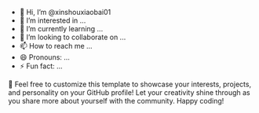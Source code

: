 - 👋 Hi, I’m @xinshouxiaobai01
- 👀 I’m interested in ...
- 🌱 I’m currently learning ...
- 💞️ I’m looking to collaborate on ...
- 📫 How to reach me ...
- 😄 Pronouns: ...
- ⚡ Fun fact: ...

<!---
xinshouxiaobai01/xinshouxiaobai01 is a ✨ special ✨ repository because its `README.md` (this file) appears on your GitHub profile.
You can click the Preview link to take a look at your changes.
--->🚀 Feel free to customize this template to showcase your interests, projects, and personality on your GitHub profile! Let your creativity shine through as you share more about yourself with the community. Happy coding!
